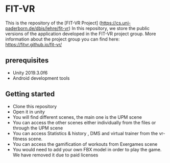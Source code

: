 # FIT-VR
This is the repository of the [FIT-VR Project] (https://cs.uni-paderborn.de/dbis/lehre/fit-vr) 
In this repository, we store the public versions of the application developed in the FIT-VR project group. More information about the project group you can find here: https://fitvr.github.io/fit-vr/
## prerequisites
- Unity 2019.3.0f6
- Android development tools
## Getting started
- Clone this repository
- Open it in unity
- You will find different scenes, the main one is the UPM scene
- You can access the other scenes either individually from the files or through the UPM scene
- You can access Statistics & history , DMS and virtual trainer from the vr-fitness scene. 
-  You can access the gamification of workouts from Exergames scene
- You would need to add your own FBX model in order to play the game. We have removed it due to paid licenses
